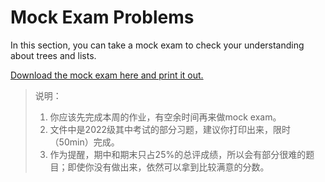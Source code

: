 # Mock Exam Problems

In this section, you can take a mock exam to check your understanding about trees and lists.

[Download the mock exam here and print it out.](https://sicp.pascal-lab.net/2024/homework/hw04/files/mock.pdf)

> 说明：
>
> 1. 你应该先完成本周的作业，有空余时间再来做mock exam。
> 2. 文件中是2022级其中考试的部分习题，建议你打印出来，限时（50min）完成。
> 3. 作为提醒，期中和期末只占25%的总评成绩，所以会有部分很难的题目；即使你没有做出来，依然可以拿到比较满意的分数。
